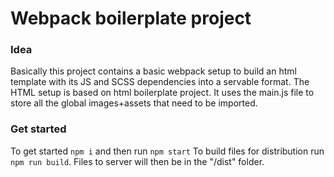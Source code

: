 # Webpack boilerplate project

### Idea
Basically this project contains a basic webpack setup to build an html template with its JS and SCSS dependencies
into a servable format.
The HTML setup is based on html boilerplate project.
It uses the main.js file to store all the global images+assets that need to be imported.

### Get started
To get started `npm i` and then run `npm start`
To build files for distribution run `npm run build`. Files to server will then be in the "/dist" folder.
